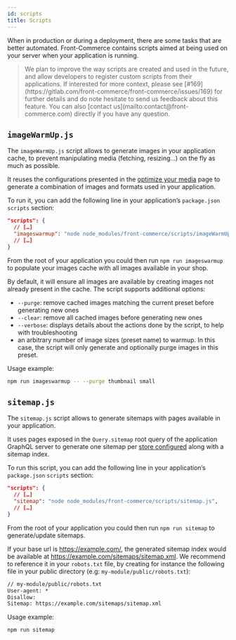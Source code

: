 ```yaml
---
id: scripts
title: Scripts
---
```


When in production or during a deployment, there are some tasks that are better automated.
Front-Commerce contains scripts aimed at being used on your server when your application is running.

<blockquote class="warning">
We plan to improve the way scripts are created and used in the future, and allow developers to register custom scripts from their applications.
If interested for more context, please see [#169](https://gitlab.com/front-commerce/front-commerce/issues/169) for further details and do note hesitate to send us feedback about this feature.
You can also [contact us](mailto:contact@front-commerce.com) directly if you have any question.
</blockquote>

## `imageWarmUp.js`

The `imageWarmUp.js` script allows to generate images in your application cache, to prevent manipulating media (fetching, resizing…) on the fly as much as possible.

It reuses the configurations presented in the [optimize your media](/docs/advanced/production-ready/media-middleware.html) page to generate a combination of images and formats used in your application.

To run it, you can add the following line in your application’s `package.json` `scripts` section:

```json
"scripts": {
  // […]
  "imageswarmup": "node node_modules/front-commerce/scripts/imageWarmUp.js",
  // […]
}
```

From the root of your application you could then run `npm run imageswarmup` to populate your images cache with all images available in your shop.

By default, it will ensure all images are available by creating images not already present in the cache.
The script supports additional options:

- `--purge`: remove cached images matching the current preset before generating new ones
- `--clear`: remove all cached images before generating new ones
- `--verbose`: displays details about the actions done by the script, to help with troubleshooting
- an arbitrary number of image sizes (preset name) to warmup.
  In this case, the script will only generate and optionally purge images in this preset.

Usage example:

```bash
npm run imageswarmup -- --purge thumbnail small
```

## `sitemap.js`

The `sitemap.js` script allows to generate sitemaps with pages available in your application.

It uses pages exposed in the `Query.sitemap` root query of the application GraphQL server to generate one sitemap per [store configured](/docs/essentials/installation.html#Configure-stores) along with a sitemap index.

To run this script, you can add the following line in your application’s `package.json` `scripts` section:

```json
"scripts": {
  // […]
  "sitemap": "node node_modules/front-commerce/scripts/sitemap.js",
  // […]
}
```

From the root of your application you could then run `npm run sitemap` to generate/update sitemaps.

If your base url is https://example.com/, the generated sitemap index would be available at https://example.com/sitemaps/sitemap.xml.
We recommend to reference it in your `robots.txt` file, by creating for instance the following file in your public directory (e.g: `my-module/public/robots.txt`):

```txt
// my-module/public/robots.txt
User-agent: *
Disallow:
Sitemap: https://example.com/sitemaps/sitemap.xml
```

Usage example:

```bash
npm run sitemap
```

